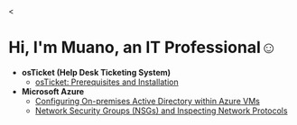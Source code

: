 <<h1>Hi, I'm Muano, an IT Professional</a>☺</h1>
- <b>osTicket (Help Desk Ticketing System)</b>
  - [osTicket: Prerequisites and Installation](https://github.com/muanogavhi/osticket-prereqs)
- <b>Microsoft Azure</b>
  - [Configuring On-premises Active Directory within Azure VMs](https://github.com/muanogavhi/configure-ad)
  - [Network Security Groups (NSGs) and Inspecting Network Protocols](https://github.com/muanogavhi/azure-network-protocols)
